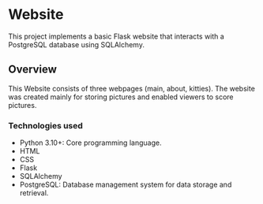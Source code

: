 # Website

This project implements a basic Flask website that interacts with a PostgreSQL database using SQLAlchemy.

## Overview

This Website consists of three webpages (main, about, kitties). The website was created mainly for storing pictures and enabled viewers to score pictures.

### Technologies used

- Python 3.10+: Core programming language.
- HTML
- CSS
- Flask
- SQLAlchemy
- PostgreSQL: Database management system for data storage and retrieval.

